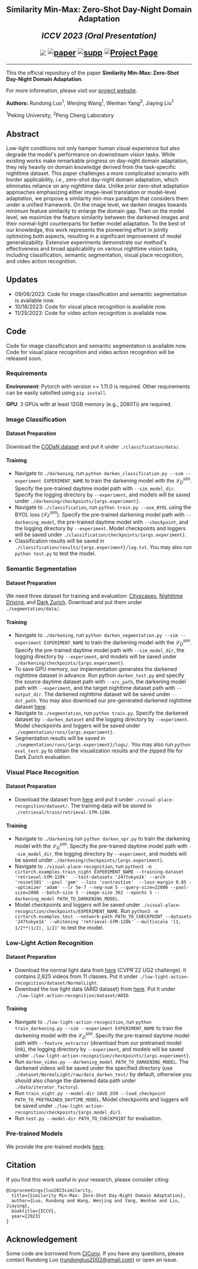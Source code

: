 <h2 align="center">
  <b>Similarity Min-Max: Zero-Shot Day-Night Domain Adaptation</b>

  <b><i>ICCV 2023 (Oral Presentation)</i></b>


<div align="center">
    <a href="https://github.com/Red-Fairy/ZeroShotDayNightDA" target="_blank">
    <img src="https://img.shields.io/badge/ICCV 2023-Oral Presentation-red"></a>
    <a href="https://arxiv.org/abs/2307.08779" target="_blank">
    <img src="https://img.shields.io/badge/Paper-orange" alt="paper"></a>
    <a href="https://red-fairy.github.io/ZeroShotDayNightDA-Webpage/supp.pdf" target="_blank">
    <img src="https://img.shields.io/badge/Supplementary-green" alt="supp"></a>
    <a href="https://red-fairy.github.io/ZeroShotDayNightDA-Webpage/" target="_blank">
    <img src="https://img.shields.io/badge/Project Page-blue" alt="Project Page"/></a>
</div>
</h2>

---

This the official repository of the paper **Similarity Min-Max: Zero-Shot Day-Night Domain Adaptation**.

For more information, please visit our [project website](https://red-fairy.github.io/ZeroShotDayNightDA-Webpage/).

**Authors:** Rundong Luo<sup>1</sup>, Wenjing Wang<sup>1</sup>, Wenhan Yang<sup>2</sup>, Jiaying Liu<sup>1</sup>

<sup>1</sup>Peking University, <sup>2</sup>Peng Cheng Laboratory

## Abstract
Low-light conditions not only hamper human visual experience but also degrade the model's performance on downstream vision tasks. While existing works make remarkable progress on day-night domain adaptation, they rely heavily on domain knowledge derived from the task-specific nighttime dataset. This paper challenges a more complicated scenario with border applicability, *i.e.*, zero-shot day-night domain adaptation, which eliminates reliance on any nighttime data. Unlike prior zero-shot adaptation approaches emphasizing either image-level translation or model-level adaptation, we propose a similarity min-max paradigm that considers them under a unified framework. On the image level, we darken images towards minimum feature similarity to enlarge the domain gap. Then on the model level, we maximize the feature similarity between the darkened images and their normal-light counterparts for better model adaptation. To the best of our knowledge, this work represents the pioneering effort in jointly optimizing both aspects, resulting in a significant improvement of model generalizability. Extensive experiments demonstrate our method's effectiveness and broad applicability on various nighttime vision tasks, including classification, semantic segmentation, visual place recognition, and video action recognition.

## Updates
- 09/06/2023: Code for image classification and semantic segmentation is available now.
- 10/18/2023: Code for visual place recognition is available now.
- 11/25/2023: Code for video action recognition is available now.

## Code
Code for image classification and semantic segmentation is available now. Code for visual place recognition and video action recognition will be released soon. 

### Requirements
**Environment**: Pytorch with version >= 1.11.0 is required. Other requirements can be easily satisfied using `pip install`.

**GPU**: 3 GPUs with at least 12GB memory (e.g., 2080Ti) are required.

### Image Classification
#### Dataset Preparation
Download the [CODaN dataset](https://github.com/Attila94/CIConv) and put it under `./classification/data/`.

#### Training
- Navigate to `./darkening`, run `python darken_classification.py --sim --experiment EXPERIMENT_NAME` to train the darkening model with the $\mathcal{L}_D^{sim}$. Specify the pre-trained daytime model path with `--sim_model_dir`. Specify the logging directory by `--experiment`, and models will be saved under `./darkening/checkpoints/{args.experiment}`.
- Navigate to `./classification`, run `python train.py --use_BYOL` using the BYOL loss ($\mathcal{L}_F^{sim}$). Specify the pre-trained darkening model path with `--darkening_model`, the pre-trained daytime model with `--checkpoint`, and the logging directory by `--experiment`. Model checkpoints and loggers will be saved under `./classification/checkpoints/{args.experiment}`.
- Classification results will be saved in `./classification/results/{args.experiment}/log.txt`. You may also run ``python test.py`` to test the model.

### Semantic Segmentation
#### Dataset Preparation
We need three dataset for training and evaluation: [Cityscapes](https://www.cityscapes-dataset.com/), [Nighttime Driving](http://people.ee.ethz.ch/~daid/NightDriving/#), and [Dark Zurich](https://www.trace.ethz.ch/publications/2019/GCMA_UIoU/). Download and put them under `./segmentation/data/`.

#### Training
- Navigate to `./darkening`, run `python darken_segmentation.py --sim --experiment EXPERIMENT_NAME` to train the darkening model with the $\mathcal{L}_D^{sim}$. Specify the pre-trained daytime model path with `--sim_model_dir`, the logging directory by `--experiment`, and models will be saved under `./darkening/checkpoints/{args.experiment}`.
- To save GPU memory, our implementation generates the darkened nighttime dataset in advance. Run python `darken_test.py` and specify the source daytime dataset path with `--src_path`, the darkening model path with `--experiment`, and the target nighttime dataset path with `--output_dir`. The darkened nighttime dataset will be saved under `--dst_path`. You may also download our pre-generated darkened nighttime dataset [here](https://disk.pku.edu.cn:443/link/6B3418BCC0876977E2A4A56CA5568C78).
- Navigate to `./segmentation`, run `python train.py`. Specify the darkened dataset by `--darken_dataset` and the logging directory by `--experiment`. Model checkpoints and loggers will be saved under `./segmentation/runs/{args.experiment}`.
- Segmentation results will be saved in `./segmentation/runs/{args.experiment}/logs/`. You may also run ``python eval_test.py`` to obtain the visualization results and the zipped file for Dark Zurich evaluation.

### Visual Place Recognition
#### Dataset Preparation
- Download the dataset from [here](http://www.ok.ctrl.titech.ac.jp/~torii/project/247/) and put it under `./visual-place-recognition/dataset/`. The training data will be stored in `./retrieval/train/retrieval-SfM-120k`.

#### Training
- Navigate to `./darkening` run `python darken_vpr.py` to train the darkening model with the $\mathcal{L}_D^{sim}$. Specify the pre-trained daytime model path with `--sim_model_dir`, the logging directory by `--experiment`, and models will be saved under `./darkening/checkpoints/{args.experiment}`.
- Navigate to `./visual-place-recognition`, run `python3 -m cirtorch.examples.train_night EXPERIMENT_NAME --training-dataset 'retrieval-SfM-120k'  --test-datasets '247tokyo1k' --arch 'resnet101' --pool 'gem' --loss 'contrastive'  --loss-margin 0.85 --optimizer 'adam' --lr 5e-7 --neg-num 5 --query-size=22000 --pool-size=2000 --batch-size 5 --image-size 362 --epochs 5 --darkening_model PATH_TO_DARKENING_MODEL`. 
- Model checkpoints and loggers will be saved under `./visual-place-recognition/checkpoints/EXPERIMENT_NAME`. Run `python3 -m cirtorch.examples.test --network-path PATH_TO_CHECKPOINT --datasets '247tokyo1k' --whitening 'retrieval-SfM-120k' --multiscale '[1, 1/2**(1/2), 1/2]'` to test the model.

### Low-Light Action Recognition
#### Dataset Preparation
- Download the normal light data from [here](https://drive.google.com/drive/folders/1iG3VwUuAXZFofE0tciYhkEGfr49WGmd1) (CVPR'22 UG2 challenge). It contains 2,625 videos from 11 classes. Put it under `./low-light-action-recognition/dataset/NormalLight`.
- Download the low light data (ARID dataset) from [here](https://drive.google.com/file/d/10sitw9Mi9Gv1jMfyMwbv78EZSpW_lKEx/view?usp=sharing). Put it under `./low-light-action-recognition/dataset/ARID`.

#### Training
- Navigate to `./low-light-action-recognition`, run `python train_darkening.py --sim --experiment EXPERIMENT_NAME` to train the darkening model with the $\mathcal{L}_D^{sim}$. Specify the pre-trained daytime model path with `--feature_extractor` (download from our pretrained model link), the logging directory by `--experiment`, and models will be saved under `./low-light-action-recognition/checkpoints/{args.experiment}`.
- Run `darken_video.py --darkening_model PATH_TO_DARKENING_MODEL`. The darkened videos will be saved under the specified directory (use `./dataset/NormalLight/raw/data_darken_test/` by default, otherwise you should also change the darkened data path under `./data/iterator_factory`).
- Run `train_night.py --model-dir SAVE_DIR --load_checkpoint PATH_TO_PRETRAINED_DAYTIME_MODEL`. Model checkpoints and loggers will be saved under `./low-light-action-recognition/checkpoints/{args.model_dir}`.
- Run `test.py --model-dir PATH_TO_CHECKPOINT` for evaluation.

### Pre-trained Models
We provide the pre-trained models [here](https://disk.pku.edu.cn:443/link/D12F2FAC207A60F4AB94197432B1032C).


## Citation
If you find this work useful in your research, please consider citing:
```
@inproceedings{luo2023similarity,
  title={Similarity Min-Max: Zero-Shot Day-Night Domain Adaptation},
  author={Luo, Rundong and Wang, Wenjing and Yang, Wenhan and Liu, Jiaying},
  booktitle={ICCV},
  year={2023}
}
```

## Acknowledgement
Some code are borrowed from [CIConv](https://github.com/Attila94/CIConv). If you have any questions, please contact Rundong Luo [(rundongluo2002@gmail.com)](mailto:rundongluo2002@gmail.com) or open an issue.

